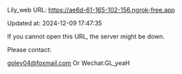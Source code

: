 Lily_web URL: https://ae6d-61-165-102-156.ngrok-free.app

Updated at: 2024-12-09 17:47:35

If you cannot open this URL, the server might be down.

Please contact: 

goley04@foxmail.com Or Wechat:GL_yeaH